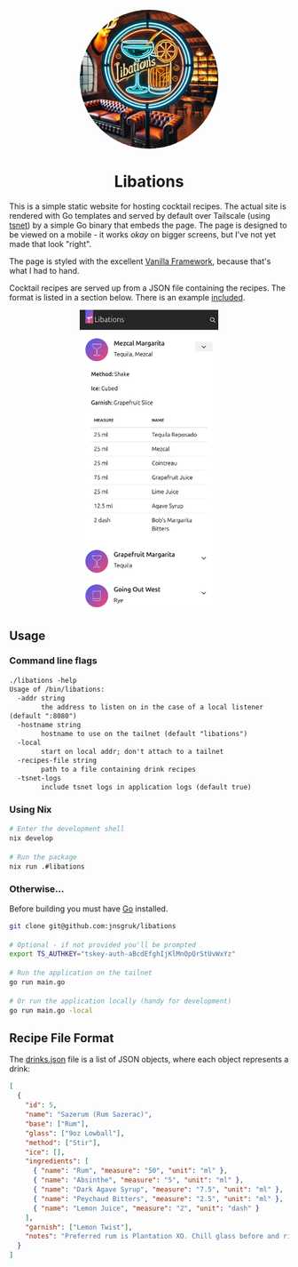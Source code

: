 <p align="center">
  <img width="250px" style="clip-path: circle()" src=".github/logo.webp" alt="libations logo">
</p>

<h1 align="center">Libations</h1>

This is a simple static website for hosting cocktail recipes. The actual site is rendered with Go templates
and served by default over Tailscale (using [tsnet]) by a simple Go binary that embeds the page.
The page is designed to be viewed on a mobile - it works _okay_ on bigger screens, but I've not yet
made that look "right".

The page is styled with the excellent [Vanilla Framework], because that's what I had to hand.

Cocktail recipes are served up from a JSON file containing the recipes. The format is listed in a
section below. There is an example [included](./static/sample.json).

<p align="center">
<img width="250px" src=".github/screenshot.png" alt="screenshot of libations"/>
</p>

## Usage

### Command line flags

```
./libations -help
Usage of /bin/libations:
  -addr string
        the address to listen on in the case of a local listener (default ":8080")
  -hostname string
        hostname to use on the tailnet (default "libations")
  -local
        start on local addr; don't attach to a tailnet
  -recipes-file string
        path to a file containing drink recipes
  -tsnet-logs
        include tsnet logs in application logs (default true)
```

### Using Nix

```bash
# Enter the development shell
nix develop

# Run the package
nix run .#libations
```

### Otherwise...

Before building you must have [Go] installed.

```bash
git clone git@github.com:jnsgruk/libations

# Optional - if not provided you'll be prompted
export TS_AUTHKEY="tskey-auth-aBcdEfghIjKlMnOpQrStUvWxYz"

# Run the application on the tailnet
go run main.go

# Or run the application locally (handy for development)
go run main.go -local
```

## Recipe File Format

The [drinks.json](./static/sample.json) file is a list of JSON objects, where each object
represents a drink:

```json
[
  {
    "id": 5,
    "name": "Sazerum (Rum Sazerac)",
    "base": ["Rum"],
    "glass": ["9oz Lowball"],
    "method": ["Stir"],
    "ice": [],
    "ingredients": [
      { "name": "Rum", "measure": "50", "unit": "ml" },
      { "name": "Absinthe", "measure": "5", "unit": "ml" },
      { "name": "Dark Agave Syrup", "measure": "7.5", "unit": "ml" },
      { "name": "Peychaud Bitters", "measure": "2.5", "unit": "ml" },
      { "name": "Lemon Juice", "measure": "2", "unit": "dash" }
    ],
    "garnish": ["Lemon Twist"],
    "notes": "Preferred rum is Plantation XO. Chill glass before and rinse with 5ml Absinthe"
  }
]
```

[Go]: https://go.dev/
[tsnet]: https://tailscale.com/kb/1244/tsnet/
[Vanilla Framework]: https://vanillaframework.io
[Canonical]: https://canonical.com
